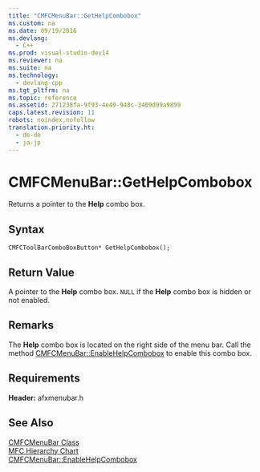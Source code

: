 ```yaml
---
title: "CMFCMenuBar::GetHelpCombobox"
ms.custom: na
ms.date: 09/19/2016
ms.devlang: 
  - C++
ms.prod: visual-studio-dev14
ms.reviewer: na
ms.suite: na
ms.technology: 
  - devlang-cpp
ms.tgt_pltfrm: na
ms.topic: reference
ms.assetid: 271238fa-9f93-4e49-948c-3409d99a9899
caps.latest.revision: 11
robots: noindex,nofollow
translation.priority.ht: 
  - de-de
  - ja-jp
---
```

# CMFCMenuBar::GetHelpCombobox
Returns a pointer to the **Help** combo box.  
  
## Syntax  
  
```  
CMFCToolBarComboBoxButton* GetHelpCombobox();  
```  
  
## Return Value  
 A pointer to the **Help** combo box. `NULL` if the **Help** combo box is hidden or not enabled.  
  
## Remarks  
 The **Help** combo box is located on the right side of the menu bar. Call the method [CMFCMenuBar::EnableHelpCombobox](../vs140/CMFCMenuBar--EnableHelpCombobox.md) to enable this combo box.  
  
## Requirements  
 **Header:** afxmenubar.h  
  
## See Also  
 [CMFCMenuBar Class](../vs140/CMFCMenuBar-Class.md)   
 [MFC Hierarchy Chart](../vs140/Hierarchy-Chart.md)   
 [CMFCMenuBar::EnableHelpCombobox](../vs140/CMFCMenuBar--EnableHelpCombobox.md)